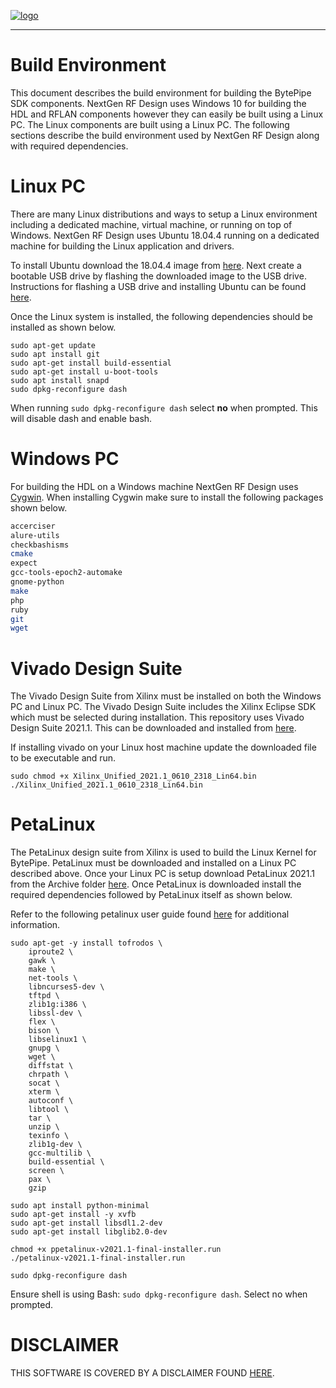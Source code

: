[![logo](../BytePipe_Logo.png)](../../README.md)

---

# Build Environment

This document describes the build environment for building the BytePipe SDK components.  NextGen RF Design uses Windows 10 for building the HDL and RFLAN components however they can easily be built using a Linux PC.  The Linux components are built using a Linux PC.  The following sections describe the build environment used by NextGen RF Design along with required dependencies.

# Linux PC

There are many Linux distributions and ways to setup a Linux environment including a dedicated machine, virtual machine, or running on top of Windows.  NextGen RF Design uses Ubuntu 18.04.4 running on a dedicated machine for building the Linux application and drivers.  

To install Ubuntu download the 18.04.4 image from [here](http://old-releases.ubuntu.com/releases/18.04.4/).  Next create a bootable USB drive by flashing the downloaded image to the USB drive.  Instructions for flashing a USB drive and installing Ubuntu can be found [here](https://ubuntu.com/tutorials/install-ubuntu-desktop#1-overview).  


Once the Linux system is installed, the following dependencies should be installed as shown below.

```
sudo apt-get update
sudo apt install git
sudo apt-get install build-essential
sudo apt-get install u-boot-tools 
sudo apt install snapd
sudo dpkg-reconfigure dash
```

When running `sudo dpkg-reconfigure dash` select **no** when prompted.  This will disable dash and enable bash.

# Windows PC

For building the HDL on a Windows machine NextGen RF Design uses [Cygwin](https://cygwin.com/install.html).  When installing Cygwin make sure to install the following packages shown below.

```bash
accerciser
alure-utils
checkbashisms
cmake
expect
gcc-tools-epoch2-automake
gnome-python
make
php
ruby
git
wget
```

# Vivado Design Suite

The Vivado Design Suite from Xilinx must be installed on both the Windows PC and Linux PC.  The Vivado Design Suite includes the Xilinx Eclipse SDK which must be selected during installation.  This repository uses Vivado Design Suite 2021.1.  This can be downloaded and installed from [here](https://www.xilinx.com/support/download/index.html/content/xilinx/en/downloadNav/vivado-design-tools/archive.html).  

If installing vivado on your Linux host machine update the downloaded file to be executable and run.

```
sudo chmod +x Xilinx_Unified_2021.1_0610_2318_Lin64.bin
./Xilinx_Unified_2021.1_0610_2318_Lin64.bin
```

# PetaLinux

The PetaLinux design suite from Xilinx is used to build the Linux Kernel for BytePipe.  PetaLinux must be downloaded and installed on a Linux PC described above.  Once your Linux PC is setup download PetaLinux 2021.1 from the Archive folder [here](https://www.xilinx.com/support/download/index.html/content/xilinx/en/downloadNav/embedded-design-tools/archive.html).  Once PetaLinux is downloaded install the required dependencies followed by PetaLinux itself as shown below.  

Refer to the following petalinux user guide found [here](https://www.xilinx.com/content/dam/xilinx/support/documentation/sw_manuals/xilinx2021_1/ug1144-petalinux-tools-reference-guide.pdf) for additional information.

```
sudo apt-get -y install tofrodos \
    iproute2 \
    gawk \
    make \
    net-tools \
    libncurses5-dev \
    tftpd \
    zlib1g:i386 \
    libssl-dev \
    flex \
    bison \
    libselinux1 \
    gnupg \
    wget \
    diffstat \
    chrpath \
    socat \
    xterm \
    autoconf \
    libtool \
    tar \
    unzip \
    texinfo \
    zlib1g-dev \
    gcc-multilib \
    build-essential \
    screen \
    pax \
    gzip

sudo apt install python-minimal
sudo apt-get install -y xvfb
sudo apt-get install libsdl1.2-dev
sudo apt-get install libglib2.0-dev

chmod +x ppetalinux-v2021.1-final-installer.run
./petalinux-v2021.1-final-installer.run

sudo dpkg-reconfigure dash
```

Ensure shell is using Bash: `sudo dpkg-reconfigure dash`. Select no when prompted.


# DISCLAIMER

THIS SOFTWARE IS COVERED BY A DISCLAIMER FOUND [HERE](../../DISCLAIMER.md).
